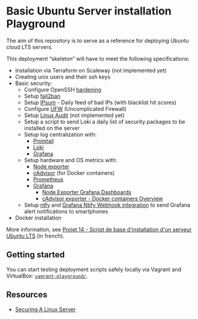 # Basic Ubuntu Server installation Playground

The aim of this repository is to serve as a reference for deploying Ubuntu cloud LTS servers.

This deployment “skeleton” will have to meet the following specifications:

- Installation via Terraform on Scaleway (not implemented yet)
- Creating unix users and their ssh keys 
- Basic security:
  - Configure OpenSSH [hardening](https://kenhv.com/blog/securing-a-linux-server)
  - Setup [fail2ban](https://en.wikipedia.org/wiki/Fail2ban)
  - Setup [IPsum](https://github.com/stamparm/ipsum) - Daily feed of bad IPs (with blacklist hit scores)
  - Configure [UFW](https://en.wikipedia.org/wiki/Uncomplicated_Firewall) (Uncomplicated Firewall)
  - Setup [Linux Audit](https://github.com/linux-audit/audit-userspace) (not implemented yet)
  - Setup a script to send Loki a daily list of security packages to be installed on the server
  - Setup log centralization with:
    - [Promtail](https://grafana.com/docs/loki/latest/send-data/promtail/)
    - [Loki](https://en.wikipedia.org/wiki/Grafana)
    - [Grafana](https://en.wikipedia.org/wiki/Grafana)
  - Setup hardware and OS metrics with:
    - [Node exporter](https://github.com/prometheus/node_exporter)
    - [cAdvisor](https://github.com/google/cadvisor) (for Docker containers)
    - [Prometheus](https://github.com/prometheus/prometheus)
    - [Grafana](https://en.wikipedia.org/wiki/Grafana)
      - [Node Exporter Grafana Dashboards](https://github.com/rfmoz/grafana-dashboards)
      - [cAdvisor exporter - Docker containers Overview](https://grafana.com/grafana/dashboards/21743-cadvisor-exporter-docker-containers-overview/)
  - Setup [ntfy](https://ntfy.sh/) and [Grafana Ntify Webhook integration](https://github.com/academo/grafana-alerting-ntfy-webhook-integration) to send Grafana alert notifications to smartphones
- Docker installation

More information, see [Projet 14 - Script de base d'installation d'un serveur Ubuntu LTS](https://notes.sklein.xyz/Projet%2014/) (in french).

## Getting started

You can start testing deployment scripts safely locally via Vagrant and VirtualBox: [`vagrant-playground/`](./vagrant-playground/).

## Resources

- [Securing A Linux Server](https://kenhv.com/blog/securing-a-linux-server)
